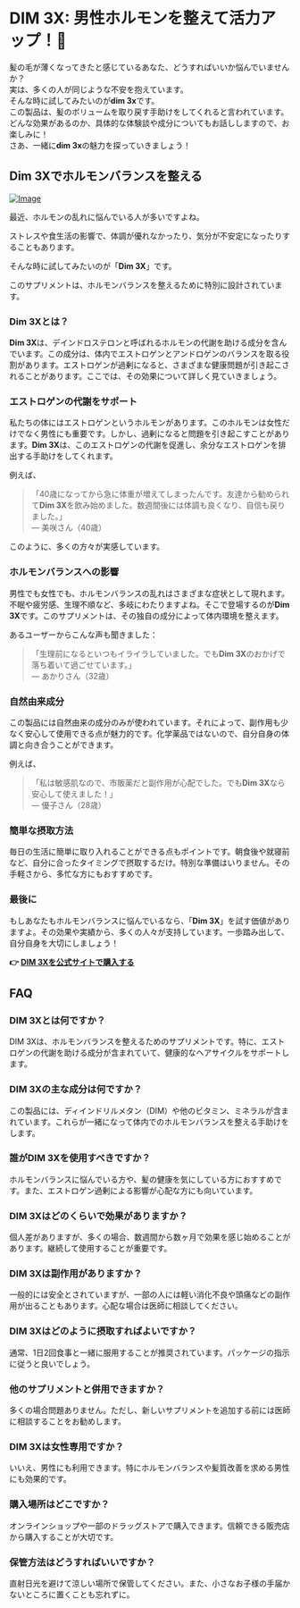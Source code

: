 # DIM 3X: 男性ホルモンを整えて活力アップ！💪

髪の毛が薄くなってきたと感じているあなた、どうすればいいか悩んでいませんか？  
実は、多くの人が同じような不安を抱えています。  
そんな時に試してみたいのが**dim 3x**です。  
この製品は、髪のボリュームを取り戻す手助けをしてくれると言われています。  
どんな効果があるのか、具体的な体験談や成分についてもお話ししますので、お楽しみに！  
さあ、一緒に**dim 3x**の魅力を探っていきましょう！

## Dim 3Xでホルモンバランスを整える

[![Image](https://www2.sellhealth.com/237/dim3x_new_1_1.jpg)](https://gchaffi.com/U07nVqD7)

最近、ホルモンの乱れに悩んでいる人が多いですよね。

ストレスや食生活の影響で、体調が優れなかったり、気分が不安定になったりすることもあります。

そんな時に試してみたいのが「**Dim 3X**」です。

このサプリメントは、ホルモンバランスを整えるために特別に設計されています。

### Dim 3Xとは？

**Dim 3X**は、デインドロステロンと呼ばれるホルモンの代謝を助ける成分を含んでいます。この成分は、体内でエストロゲンとアンドロゲンのバランスを取る役割があります。エストロゲンが過剰になると、さまざまな健康問題が引き起こされることがあります。ここでは、その効果について詳しく見ていきましょう。

### エストロゲンの代謝をサポート

私たちの体にはエストロゲンというホルモンがあります。このホルモンは女性だけでなく男性にも重要です。しかし、過剰になると問題を引き起こすことがあります。**Dim 3X**は、このエストロゲンの代謝を促進し、余分なエストロゲンを排出する手助けをしてくれます。

例えば、

> 「40歳になってから急に体重が増えてしまったんです。友達から勧められて**Dim 3X**を飲み始めました。数週間後には体調も良くなり、自信も戻りました。」  
> — 美咲さん（40歳）

このように、多くの方々が実感しています。

### ホルモンバランスへの影響

男性でも女性でも、ホルモンバランスの乱れはさまざまな症状として現れます。不眠や疲労感、生理不順など、多岐にわたりますよね。そこで登場するのが**Dim 3X**です。このサプリメントは、その独自の成分によって体内環境を整えます。

あるユーザーからこんな声も聞きました：

> 「生理前になるといつもイライラしていました。でも**Dim 3X**のおかげで落ち着いて過ごせています。」  
> — あかりさん（32歳）

### 自然由来成分

この製品には自然由来の成分のみが使われています。それによって、副作用も少なく安心して使用できる点が魅力的です。化学薬品ではないので、自分自身の体調と向き合うことができます。

例えば、

> 「私は敏感肌なので、市販薬だと副作用が心配でした。でも**Dim 3X**なら安心して使えました！」  
> — 優子さん（28歳）

### 簡単な摂取方法

毎日の生活に簡単に取り入れることができる点もポイントです。朝食後や就寝前など、自分に合ったタイミングで摂取するだけ。特別な準備はいりません。その手軽さから、多忙な方にもおすすめです。

### 最後に

もしあなたもホルモンバランスに悩んでいるなら、「**Dim 3X**」を試す価値がありますよ。その効果や実績から、多くの人々が支持しています。一歩踏み出して、自分自身を大切にしましょう！



**👉 [DIM 3Xを公式サイトで購入する](https://gchaffi.com/U07nVqD7)**

## FAQ

### DIM 3Xとは何ですか？
DIM 3Xは、ホルモンバランスを整えるためのサプリメントです。特に、エストロゲンの代謝を助ける成分が含まれていて、健康的なヘアサイクルをサポートします。

### DIM 3Xの主な成分は何ですか？
この製品には、ディインドリルメタン（DIM）や他のビタミン、ミネラルが含まれています。これらが一緒になって体内でのホルモンバランスを整える手助けをします。

### 誰がDIM 3Xを使用すべきですか？
ホルモンバランスに悩んでいる方や、髪の健康を気にしている方におすすめです。また、エストロゲン過剰による影響が心配な方にも向いています。

### DIM 3Xはどのくらいで効果がありますか？
個人差がありますが、多くの場合、数週間から数ヶ月で効果を感じ始めることがあります。継続して使用することが重要です。

### DIM 3Xは副作用がありますか？
一般的には安全とされていますが、一部の人には軽い消化不良や頭痛などの副作用が出ることもあります。心配な場合は医師に相談してください。

### DIM 3Xはどのように摂取すればよいですか？
通常、1日2回食事と一緒に服用することが推奨されています。パッケージの指示に従うと良いでしょう。

### 他のサプリメントと併用できますか？
多くの場合問題ありません。ただし、新しいサプリメントを追加する前には医師に相談することをお勧めします。

### DIM 3Xは女性専用ですか？
いいえ、男性にも利用できます。特にホルモンバランスや髪質改善を求める男性にも効果的です。

### 購入場所はどこですか？
オンラインショップや一部のドラッグストアで購入できます。信頼できる販売店から購入することが大切です。

### 保管方法はどうすればいいですか？
直射日光を避けて涼しい場所で保管してください。また、小さなお子様の手届かないところに置くことも忘れずに。